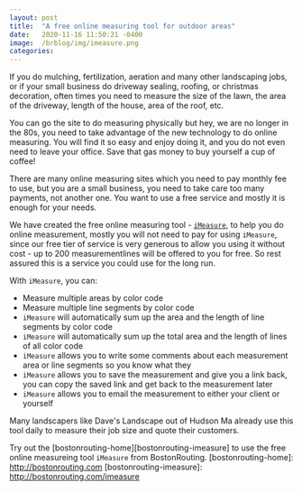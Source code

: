 ```yaml
---
layout: post
title:  "A free online measuring tool for outdoor areas"
date:   2020-11-16 11:50:21 -0400
image:  /brblog/img/imeasure.png
categories:
---
```

If you do mulching, fertilization, aeration and many other landscaping jobs, or if your small business do driveway sealing, roofing, or christmas decoration, often times you need to measure the size of the lawn, the area of the driveway, length of the house, area of the roof, etc.

You can go the site to do measuring physically but hey, we are no longer in the 80s, you need to take advantage of the new technology to do online measuring. You will find it so easy and enjoy doing it, and you do not even need to leave your office. Save that gas money to buy yourself a cup of coffee!

There are many online measuring sites which you need to pay monthly fee to use, but you are a small business, you need to take care too many payments, not another one. You want to use a free service and mostly it is enough for your needs.

We have created the free online measuring tool - [`iMeasure`](http://bostonrouting.com/imeasure), to help you do online measurement, mostly you will not need to pay for using `iMeasure`, since our free tier of service is very generous to allow you using it without cost - up to 200 measurementlines will be offered to you for free. So rest assured this is a service you could use for the long run.

With `iMeasure`, you can:

* Measure multiple areas by color code
* Measure multiple line segments by color code
* `iMeasure` will automatically sum up the area and the length of line segments by color code
* `iMeasure` will automatically sum up the total area and the length of lines of all color code
* `iMeasure` allows you to write some comments about each measurement area or line segments so you know what they
* `iMeasure` allows you to save the measurement and give you a link back, you can copy the saved link and get back to the measurement later
* `iMeasure` allows you to email the measurement to either your client or yourself

Many landscapers like Dave's Landscape out of Hudson Ma already use this tool daily to measure their job size and quote their customers.

Try out the [bostonrouting-home][bostonrouting-imeasure] to use the free online measureing tool `iMeasure` from BostonRouting.
[bostonrouting-home]: http://bostonrouting.com
[bostonrouting-imeasure]:   http://bostonrouting.com/imeasure
